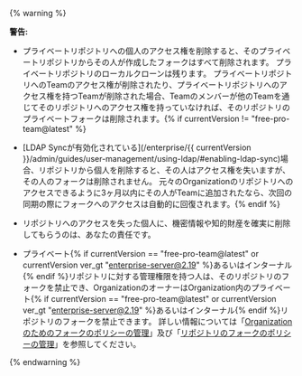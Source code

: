 {% warning %}

**警告:**

- プライベートリポジトリへの個人のアクセス権を削除すると、そのプライベートリポジトリからその人が作成したフォークはすべて削除されます。 プライベートリポジトリのローカルクローンは残ります。 プライベートリポジトリへのTeamのアクセス権が削除されたり、プライベートリポジトリへのアクセス権を持つTeamが削除された場合、Teamのメンバーが他のTeamを通じてそのリポジトリへのアクセス権を持っていなければ、そのリポジトリのプライベートフォークは削除されます。{% if currentVersion != "free-pro-team@latest" %}
- [LDAP Syncが有効化されている](/enterprise/{{ currentVersion }}/admin/guides/user-management/using-ldap/#enabling-ldap-sync)場合、リポジトリから個人を削除すると、その人はアクセス権を失いますが、その人のフォークは削除されません。 元々のOrganizationのリポジトリへのアクセスできるように3ヶ月以内にその人がTeamに追加されたなら、次回の同期の際にフォークへのアクセスは自動的に回復されます。{% endif %}
- リポジトリへのアクセスを失った個人に、機密情報や知的財産を確実に削除してもらうのは、あなたの責任です。

- プライベート{% if currentVersion == "free-pro-team@latest" or currentVersion ver_gt "enterprise-server@2.19" %}あるいはインターナル{% endif %}リポジトリに対する管理権限を持つ人は、そのリポジトリのフォークを禁止でき、OrganizationのオーナーはOrganization内のプライベート{% if currentVersion == "free-pro-team@latest" or currentVersion ver_gt "enterprise-server@2.19" %}あるいはインターナル{% endif %}リポジトリのフォークを禁止できます。 詳しい情報については「[Organizationのためのフォークのポリシーの管理](/github/setting-up-and-managing-organizations-and-teams/managing-the-forking-policy-for-your-organization)」及び「[リポジトリのフォークのポリシーの管理](/github/administering-a-repository/managing-the-forking-policy-for-your-repository)」を参照してください。

{% endwarning %}
